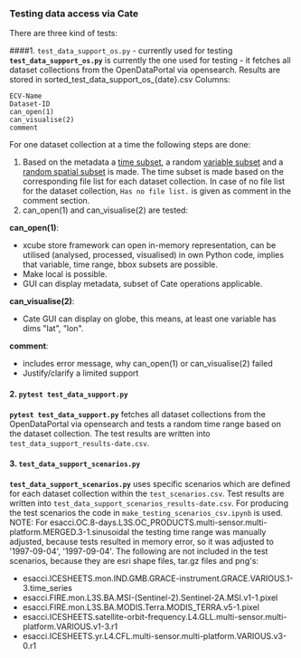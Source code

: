 ### Testing data access via Cate

There are three kind of tests: 

####1.  `test_data_support_os.py` - currently used for testing
**`test_data_support_os.py`** is currently the one used for testing - it fetches all dataset collections
from the OpenDataPortal via opensearch. Results are stored in  sorted_test_data_support_os_{date}.csv
Columns:

    ECV-Name
    Dataset-ID
    can_open(1)
    can_visualise(2)
    comment
    
For one dataset collection at a time the following steps are done: 

1. Based on the metadata a 
[time subset](https://github.com/CCI-Tools/cate-e2e/blob/529fb2bcb4702d4be4314684106f59428c429b0d/validation/python/test_data_support_os.py#L148), 
a random [variable subset](https://github.com/CCI-Tools/cate-e2e/blob/529fb2bcb4702d4be4314684106f59428c429b0d/validation/python/test_data_support_os.py#L163) 
and a [random spatial subset](https://github.com/CCI-Tools/cate-e2e/blob/529fb2bcb4702d4be4314684106f59428c429b0d/validation/python/test_data_support_os.py#L48)
is made. The time subset is made based on the corresponding file list for each dataset collection. In case of no 
file list for the dataset collection, `Has no file list.` is given as comment in the comment section. 
2.  can_open(1) and can_visualise(2) are tested: 

**can_open(1)**: 
- xcube store framework can open in-memory representation, can be utilised (analysed, processed, visualised) 
in own Python code, implies that variable, time range, bbox subsets are possible. 
- Make local is possible. 
- GUI can display metadata, subset of Cate operations applicable.

**can_visualise(2)**: 
- Cate GUI can display on globe, this means, at least one variable has dims "lat", "lon".

**comment**:   
- includes error message, why can_open(1) or can_visualise(2) failed 
- Justify/clarify a limited support 


#### 2. `pytest test_data_support.py` 
**`pytest test_data_support.py`** fetches all dataset collections from the OpenDataPortal via 
opensearch and tests a random time range based on the dataset collection. The test results are written into 
`test_data_support_results-date.csv`.

#### 3. `test_data_support_scenarios.py`
**`test_data_support_scenarios.py`** uses specific scenarios which are defined for each dataset collection within the 
`test_scenarios.csv`. Test results are written into `test_data_support_scenarios_results-date.csv`.
For producing the test scenarios the code in `make_testing_scenarios_csv.ipynb` is used.
NOTE: For esacci.OC.8-days.L3S.OC_PRODUCTS.multi-sensor.multi-platform.MERGED.3-1.sinusoidal the 
testing time range was manually adjusted, because tests resulted in memory error, so it was 
adjusted to '1997-09-04', '1997-09-04'.
The following are not included in the test scenarios, because they are esri shape files, tar.gz files and png's:
* esacci.ICESHEETS.mon.IND.GMB.GRACE-instrument.GRACE.VARIOUS.1-3.time_series
* esacci.FIRE.mon.L3S.BA.MSI-(Sentinel-2).Sentinel-2A.MSI.v1-1.pixel
* esacci.FIRE.mon.L3S.BA.MODIS.Terra.MODIS_TERRA.v5-1.pixel
* esacci.ICESHEETS.satellite-orbit-frequency.L4.GLL.multi-sensor.multi-platform.VARIOUS.v1-3.r1
* esacci.ICESHEETS.yr.L4.CFL.multi-sensor.multi-platform.VARIOUS.v3-0.r1

